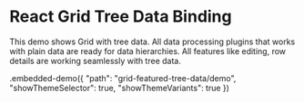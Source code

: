 # React Grid Tree Data Binding

This demo shows Grid with tree data. All data processing plugins that works with plain data are ready for data hierarchies. All features like editing, row details are working seamlessly with tree data.

.embedded-demo({ "path": "grid-featured-tree-data/demo", "showThemeSelector": true, "showThemeVariants": true })
